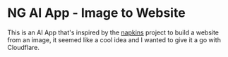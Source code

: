 # NG AI App - Image to Website

This is an AI App that's inspired by the [napkins](https://github.com/Nutlope/napkins) project to build a website from an image, it seemed like a cool idea and I wanted to give it a go with Cloudflare.
